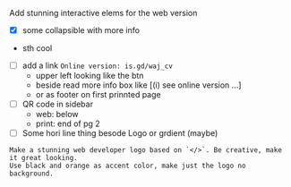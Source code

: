 
Add stunning interactive elems for the web version

- [x] some collapsible with more info
- sth cool
- [ ] add a link `Online version: is.gd/waj_cv`
  - upper left looking like the btn
  - beside read more info box like [(i) see online version ...]
  - or as footer on first prinnted page
- [ ] QR code in sidebar
  - web: below
  - print: end of pg 2
- [ ] Some hori line thing besode Logo or grdient (maybe)

```
Make a stunning web developer logo based on `</>`. Be creative, make it great looking.
Use black and orange as accent color, make just the logo no background.
```
